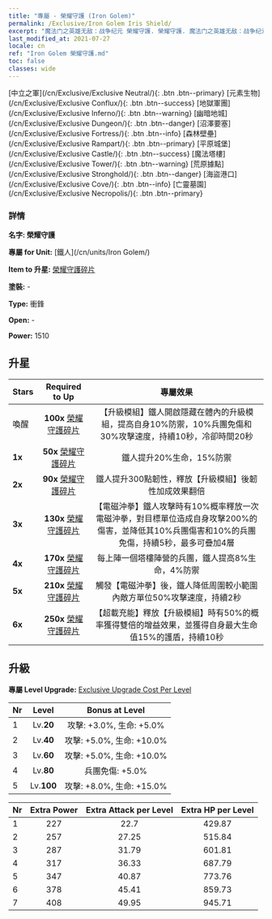 ```yaml
---
title: "專屬 - 榮耀守護 (Iron Golem)"
permalink: /Exclusive/Iron Golem Iris Shield/
excerpt: "魔法门之英雄无敌：战争纪元 榮耀守護. 榮耀守護. 魔法门之英雄无敌：战争纪元 專屬 榮耀守護. 鐵人 專屬."
last_modified_at: 2021-07-27
locale: cn
ref: "Iron Golem 榮耀守護.md"
toc: false
classes: wide
---
```

 [中立之軍](/cn/Exclusive/Exclusive Neutral/){: .btn .btn--primary} [元素生物](/cn/Exclusive/Exclusive Conflux/){: .btn .btn--success} [地獄軍團](/cn/Exclusive/Exclusive Inferno/){: .btn .btn--warning} [幽暗地城](/cn/Exclusive/Exclusive Dungeon/){: .btn .btn--danger} [沼澤要塞](/cn/Exclusive/Exclusive Fortress/){: .btn .btn--info} [森林壁壘](/cn/Exclusive/Exclusive Rampart/){: .btn .btn--primary} [平原城堡](/cn/Exclusive/Exclusive Castle/){: .btn .btn--success} [魔法塔樓](/cn/Exclusive/Exclusive Tower/){: .btn .btn--warning} [荒原據點](/cn/Exclusive/Exclusive Stronghold/){: .btn .btn--danger} [海盜港口](/cn/Exclusive/Exclusive Cove/){: .btn .btn--info} [亡靈墓園](/cn/Exclusive/Exclusive Necropolis/){: .btn .btn--primary} 

### 詳情
 **名字: 榮耀守護** 

 **專屬 for Unit:** [鐵人](/cn/units/Iron Golem/) 

 **Item to 升星:** [榮耀守護碎片](/cn/Items/con_913/)

 **塗裝:** -

 **Type:** 衝鋒

 **Open:** -

 **Power:** 1510

## 升星

  |     Stars    |  Required to Up | 專屬效果 |
  |:-------------|:---------------:|:---------------:|
  |  喚醒  | **100x** [榮耀守護碎片](/cn/Items/con_913/) | 【升級模組】鐵人開啟隱藏在體內的升級模組，提高自身10%防禦，10%兵團免傷和30%攻擊速度，持續10秒，冷卻時間20秒 |
  | **1x** <i class="fas fa-star"/> | **50x** [榮耀守護碎片](/cn/Items/con_913/) | 鐵人提升20%生命，15%防禦 |
  | **2x** <i class="fas fa-star"/> | **90x** [榮耀守護碎片](/cn/Items/con_913/) | 鐵人提升300點韌性，釋放【升級模組】後韌性加成效果翻倍 |
  | **3x** <i class="fas fa-star"/> | **130x** [榮耀守護碎片](/cn/Items/con_913/) | 【電磁沖拳】鐵人攻擊時有10%概率釋放一次電磁沖拳，對目標單位造成自身攻擊200%的傷害，並降低其10%兵團傷害和10%的兵團免傷，持續5秒，最多可疊加4層 |
  | **4x** <i class="fas fa-star"/> | **170x** [榮耀守護碎片](/cn/Items/con_913/) | 每上陣一個塔樓陣營的兵團，鐵人提高8%生命，4%防禦 |
  | **5x** <i class="fas fa-star"/> | **210x** [榮耀守護碎片](/cn/Items/con_913/) | 觸發【電磁沖拳】後，鐵人降低周圍較小範圍內敵方單位50%攻擊速度，持續2秒 |
  | **6x** <i class="fas fa-star"/> | **250x** [榮耀守護碎片](/cn/Items/con_913/) | 【超載充能】釋放【升級模組】時有50%的概率獲得雙倍的增益效果，並獲得自身最大生命值15%的護盾，持續10秒 |


## 升級
 **專屬 Level Upgrade:** [Exclusive Upgrade Cost Per Level](/Exclusive/ExclusiveUpgradeCostPerLevel/)

  |  Nr  |   Level  | Bonus at Level |
  |:-----|:--------:|:--------------:|
  | 1 | Lv.**20** | 攻擊: +3.0%, 生命: +5.0% |
  | 2 | Lv.**40** | 攻擊: +5.0%, 生命: +10.0% |
  | 3 | Lv.**60** | 攻擊: +5.0%, 生命: +10.0% |
  | 4 | Lv.**80** | 兵團免傷: +5.0% |
  | 5 | Lv.**100** | 攻擊: +8.0%, 生命: +15.0% |


  |  Nr  |  Extra Power | Extra Attack per Level | Extra HP per Level |
  |:-----|:--------:|:--------:|:--------:|
  | 1 | 227 | 22.7 | 429.87 |
  | 2 | 257 | 27.25 | 515.84 |
  | 3 | 287 | 31.79 | 601.81 |
  | 4 | 317 | 36.33 | 687.79 |
  | 5 | 347 | 40.87 | 773.76 |
  | 6 | 378 | 45.41 | 859.73 |
  | 7 | 408 | 49.95 | 945.71 |


